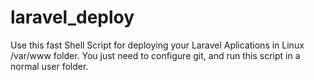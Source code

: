 # laravel_deploy
Use this fast Shell Script for deploying your Laravel Aplications in Linux /var/www folder. You just need to configure git, and run this script in a normal user folder. 
